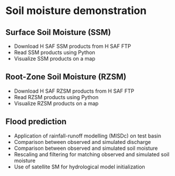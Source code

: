 # Soil moisture demonstration

## Surface Soil Moisture (SSM)

- Download H SAF SSM products from H SAF FTP
- Read SSM products using Python
- Visualize SSM products on a map

## Root-Zone Soil Moisture (RZSM)

- Download H SAF RZSM products from H SAF FTP
- Read RZSM products using Python
- Visualize RZSM products on a map

## Flood prediction
- Application of rainfall-runoff modelling (MISDc) on test basin
- Comparison between observed and simulated discharge
- Comparison between observed and simulated soil moisture
- Rescaling and filtering for matching observed and simulated soil moisture
- Use of satellite SM for hydrological model initialization

